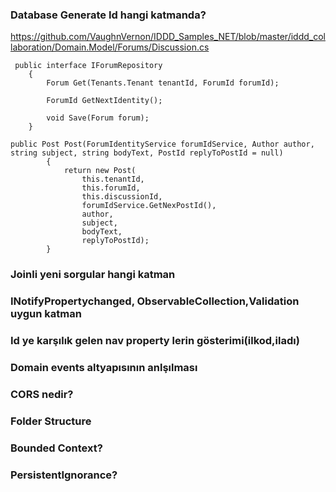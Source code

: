 ### Database Generate Id hangi katmanda?
https://github.com/VaughnVernon/IDDD_Samples_NET/blob/master/iddd_collaboration/Domain.Model/Forums/Discussion.cs
````
 public interface IForumRepository
    {
        Forum Get(Tenants.Tenant tenantId, ForumId forumId);
        
        ForumId GetNextIdentity();

        void Save(Forum forum);
    }

public Post Post(ForumIdentityService forumIdService, Author author, string subject, string bodyText, PostId replyToPostId = null)
        {
            return new Post(
                this.tenantId,
                this.forumId,
                this.discussionId,
                forumIdService.GetNexPostId(),
                author,
                subject,
                bodyText,
                replyToPostId);
        }

````
### Joinli yeni sorgular hangi katman
### INotifyPropertychanged, ObservableCollection,Validation uygun katman
### Id ye karşılık gelen nav property lerin gösterimi(ilkod,iladı)
### Domain events altyapısının anlşılması
### CORS nedir?
### Folder Structure 
### Bounded Context?
### PersistentIgnorance?
